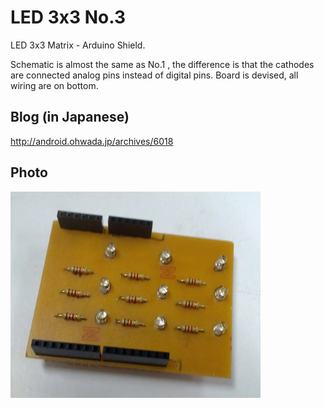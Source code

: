 LED 3x3 No.3
===============
LED 3x3 Matrix - Arduino Shield.

Schematic is almost the same as No.1 ,
the difference is that the cathodes are connected analog pins instead of digital pins.
Board is devised, all wiring are on bottom.

## Blog (in Japanese)
http://android.ohwada.jp/archives/6018

## Photo
<img src="https://raw.githubusercontent.com/ohwada/ArduinoShield/master/docs/led_3x3_3/pcb_front.png" width="400" />
